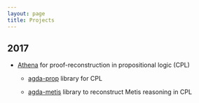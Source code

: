 ```yaml
---
layout: page
title: Projects
---
```



## 2017


- [Athena](athena) for proof-reconstruction in propositional logic (CPL)
	
	- [agda-prop](agda-prop) library for CPL

	- [agda-metis](agda-prop) library to reconstruct Metis reasoning in CPL



[athena]: http://github.com/jonaprieto/athena
[agda-prop]: http://github.com/jonaprieto/agda-prop
[agda-metis]: http://github.com/jonaprieto/agda-metis